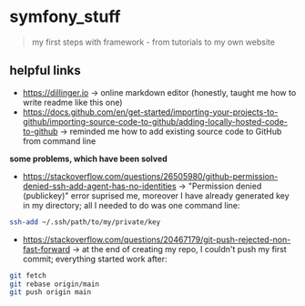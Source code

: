 # symfony_stuff
> my first steps with framework - from tutorials to my own website

## helpful links
- https://dillinger.io
-> online markdown editor (honestly, taught me how to write readme like this one)
- https://docs.github.com/en/get-started/importing-your-projects-to-github/importing-source-code-to-github/adding-locally-hosted-code-to-github
-> reminded me how to add existing source code to GitHub from command line

**some problems, which have been solved**
- https://stackoverflow.com/questions/26505980/github-permission-denied-ssh-add-agent-has-no-identities 
-> "Permission denied (publickey)" error suprised me, moreover I have already generated key in my directory; all I needed to do was one command line:
```sh
ssh-add ~/.ssh/path/to/my/private/key
```
- https://stackoverflow.com/questions/20467179/git-push-rejected-non-fast-forward
-> at the end of creating my repo, I couldn't push my first commit; everything started work after:
```sh
git fetch
git rebase origin/main
git push origin main
```

